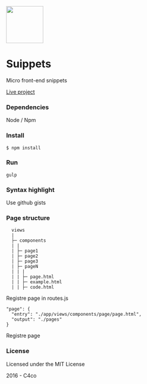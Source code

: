 <img width=100 src="https://dl.dropboxusercontent.com/s/f90hi2k99xxw5xn/suippets-logo.png?dl=0">

# Suippets

Micro front-end snippets

[Live project](https://c4co.github.io/suippets/)

### Dependencies
Node / Npm

### Install
```
$ npm install
```

### Run

```
gulp
```

### Syntax highlight
Use github gists

### Page structure

```
  views
  |
  ├─ components
  | |
  | ├─ page1
  | ├─ page2
  | ├─ page3
  | ├─ pageN
  | | |
  | | ├─ page.html
  | | ├─ example.html
  | | ├─ code.html
```

Registre page in routes.js

````
"page": {
  "entry": "./app/views/components/page/page.html",
  "output": "./pages"
}
````
Registre page

### License

Licensed under the MIT License

2016 - C4co

